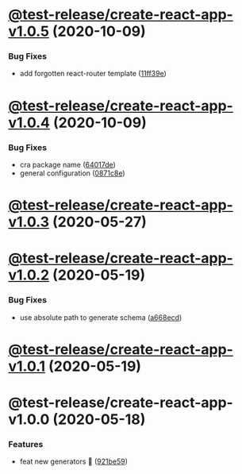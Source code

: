 # [@test-release/create-react-app-v1.0.5](https://github.com/developer239/test-release/compare/@test-release/create-react-app-v1.0.4...@test-release/create-react-app-v1.0.5) (2020-10-09)


### Bug Fixes

* add forgotten react-router template ([11ff39e](https://github.com/developer239/test-release/commit/11ff39e1864c336eae369c4d174c2b1b7720e724))

# [@test-release/create-react-app-v1.0.4](https://github.com/developer239/test-release/compare/@test-release/create-react-app-v1.0.3...@test-release/create-react-app-v1.0.4) (2020-10-09)


### Bug Fixes

* cra package name ([64017de](https://github.com/developer239/test-release/commit/64017dec2749beac083e060685c7d7892aaa97b6))
* general configuration ([0871c8e](https://github.com/developer239/test-release/commit/0871c8e20b441a959ba4db381b39141682024d87))

# [@test-release/create-react-app-v1.0.3](https://github.com/developer239/test-release/compare/@test-release/create-react-app-v1.0.2...@test-release/create-react-app-v1.0.3) (2020-05-27)

# [@test-release/create-react-app-v1.0.2](https://github.com/developer239/test-release/compare/@test-release/create-react-app-v1.0.1...@test-release/create-react-app-v1.0.2) (2020-05-19)


### Bug Fixes

* use absolute path to generate schema ([a668ecd](https://github.com/developer239/test-release/commit/a668ecd22b62acfa1ad57c7bcac4e00e412b32bc))

# [@test-release/create-react-app-v1.0.1](https://github.com/developer239/test-release/compare/@test-release/create-react-app-v1.0.0...@test-release/create-react-app-v1.0.1) (2020-05-19)

# @test-release/create-react-app-v1.0.0 (2020-05-18)


### Features

* feat new generators 🚀 ([921be59](https://github.com/developer239/test-release/commit/921be594daa33c441152bedeadd92f62c386b32a))
